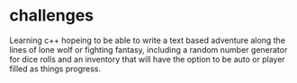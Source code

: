 # challenges
Learning c++ hopeing to be able to write a text based adventure
along the lines of lone wolf or fighting fantasy, including
a random number generator for dice rolls and an inventory that will
have the option to be auto or player filled as things progress.
